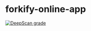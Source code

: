# forkify-online-app
[![DeepScan grade](https://deepscan.io/api/teams/17816/projects/21149/branches/599001/badge/grade.svg?token=a1fa0980263b30233c0ddf1e9c3ed778290db2ee)](https://deepscan.io/dashboard#view=project&tid=17816&pid=21149&bid=599001)
